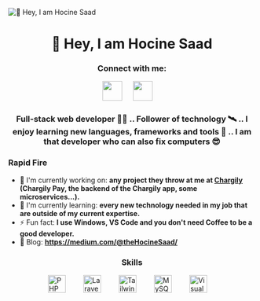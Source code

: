 ![👋 Hey, I am Hocine Saad](https://media.licdn.com/dms/image/v2/D4D16AQGYbKPHSueilQ/profile-displaybackgroundimage-shrink_350_1400/profile-displaybackgroundimage-shrink_350_1400/0/1723400406403?e=1732752000&v=beta&t=aA-_4s7usDYol6Z7moAFLSN28BNWoMEBgyN68Y_gjRk)

<div id="toc">
  <ul align="center" style="list-style: none">
    <summary>
      <h1>
        👋 Hey, I am Hocine Saad
      </h1>
    </summary>
  </ul>
</div>

**<h3 align="center">Connect with me:</h3>** 
<p align="center"><a href="https://www.linkedin.com/in/theHocineSaad" target="_blank"><img src="https://img.shields.io/badge/LinkedIn-0077B5?style=for-the-badge&logo=linkedin&logoColor=white" height="40" style="margin-right: 18px"></a> <a href="https://www.facebook.com/theHocineSaad" target="_blank"><img src="https://img.shields.io/badge/Facebook-1877F2?style=for-the-badge&logo=facebook&logoColor=white" height="40" style="margin-right: 18px"></a></p>

 **<h3 align="center">Full-stack web developer 🧑‍💻 .. Follower of technology 🛰️ .. I enjoy learning new languages, frameworks and tools 📝 .. I am that developer who can also fix computers 😎</h3>**

**<h3 align="left">Rapid Fire</h3>**

- 💼 I'm currently working on: **any project they throw at me at [Chargily](https://www.linkedin.com/company/chargily "Chargily") (Chargily Pay, the backend of the Chargily app, some microservices...).**
- 🌱 I'm currently learning: **every new technology needed in my job that are outside of my current expertise.**
- ⚡ Fun fact: **I use Windows, VS Code and you don't need Coffee to be a good developer.**
- 📝 Blog: **<a href="https://medium.com/@theHocineSaad/" target="_blank">https://medium.com/@theHocineSaad/</a>**


 **<h3 align="center">Skills</h3>**

<div style="display: flex; flex-wrap: wrap; gap: 18px; justify-content: center;"><img src="https://img.shields.io/badge/PHP-777BB4?logo=php&logoColor=white" height="36" alt="PHP" style="margin-right: 18px"> <img src="https://img.shields.io/badge/Laravel-F05032?logo=laravel&logoColor=white" height="36" alt="Laravel" style="margin-right: 18px"> <img src="https://img.shields.io/badge/Tailwind_CSS-38B2AC?logo=tailwind-css&logoColor=white" height="36" alt="Tailwind CSS" style="margin-right: 18px"> <img src="https://img.shields.io/badge/MySQL-4479A1?logo=mysql&logoColor=white" height="36" alt="MySQL" style="margin-right: 18px"> <img src="https://img.shields.io/badge/Visual_Studio_Code-007ACC?logo=visual-studio-code&logoColor=white" height="36" alt="Visual Studio Code" style="margin-right: 18px"></div>
